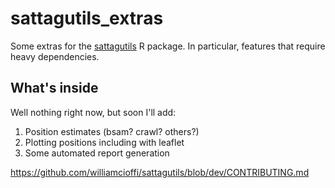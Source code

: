 # sattagutils_extras
Some extras for the [sattagutils](https://github.com/williamcioffi/sattagutils) R package. In particular, features that require heavy dependencies.

## What's inside
Well nothing right now, but soon I'll add:

1. Position estimates (bsam? crawl? others?)
2. Plotting positions including with leaflet
3. Some automated report generation

https://github.com/williamcioffi/sattagutils/blob/dev/CONTRIBUTING.md
